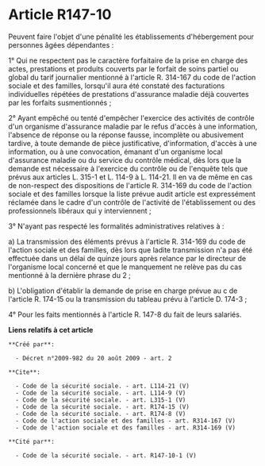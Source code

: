 # Article R147-10

Peuvent faire l'objet d'une pénalité les établissements d'hébergement pour personnes âgées dépendantes : 

1° Qui ne respectent pas le caractère forfaitaire de la prise en charge des actes, prestations et produits couverts par le
forfait de soins partiel ou global du tarif journalier mentionné à l'article R. 314-167 du code de l'action sociale et des
familles, lorsqu'il aura été constaté des facturations individuelles répétées de prestations d'assurance maladie déjà
couvertes par les forfaits susmentionnés ; 

2° Ayant empêché ou tenté d'empêcher l'exercice des activités de contrôle d'un organisme d'assurance maladie par le refus
d'accès à une information, l'absence de réponse ou la réponse fausse, incomplète ou abusivement tardive, à toute demande de
pièce justificative, d'information, d'accès à une information, ou à une convocation, émanant d'un organisme local d'assurance
maladie ou du service du contrôle médical, dès lors que la demande est nécessaire à l'exercice du contrôle ou de l'enquête
tels que prévus aux articles L. 315-1 et L. 114-9 à L. 114-21. Il en va de même en cas de non-respect des dispositions de
l'article R. 314-169 du code de l'action sociale et des familles lorsque la liste prévue audit article est expressément
réclamée dans le cadre d'un contrôle de l'activité de l'établissement ou des professionnels libéraux qui y interviennent ; 

3° N'ayant pas respecté les formalités administratives relatives à : 

a) La transmission des éléments prévus à l'article R. 314-169 du code de l'action sociale et des familles, dès lors que
ladite transmission n'a pas été effectuée dans un délai de quinze jours après relance par le directeur de l'organisme local
concerné et que le manquement ne relève pas du cas mentionné à la dernière phrase du 2 ; 

b) L'obligation d'établir la demande de prise en charge prévue au c de l'article R. 174-15 ou la transmission du tableau
prévu à l'article D. 174-3 ; 

4° Pour les faits mentionnés à l'article R. 147-8 du fait de leurs salariés.

**Liens relatifs à cet article**

	**Créé par**:

	  - Décret n°2009-982 du 20 août 2009 - art. 2

	**Cite**:

	  - Code de la sécurité sociale. - art. L114-21 (V)
	  - Code de la sécurité sociale. - art. L114-9 (V)
	  - Code de la sécurité sociale. - art. L315-1 (V)
	  - Code de la sécurité sociale. - art. R174-15 (V)
	  - Code de la sécurité sociale. - art. R174-8 (V)
	  - Code de l'action sociale et des familles - art. R314-167 (V)
	  - Code de l'action sociale et des familles - art. R314-169 (V)

	**Cité par**:

	  - Code de la sécurité sociale. - art. R147-10-1 (V)
